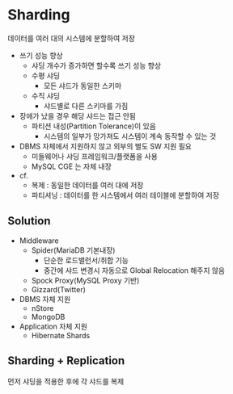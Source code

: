 # Sharding
데이터를 여러 대의 시스템에 분할하여 저장
- 쓰기 성능 향상
    - 샤딩 개수가 증가하면 할수록 쓰기 성능 향상
    - 수평 샤딩
        - 모든 샤드가 동일한 스키마
    - 수직 샤딩 
        - 샤드별로 다른 스키마를 가짐
- 장애가 났을 경우 해당 샤드는 접근 안됨
    - 파티션 내성(Partition Tolerance)이 있음
        - 시스템의 일부가 망가져도 시스템이 계속 동작할 수 있는 것
- DBMS 자체에서 지원하지 않고 외부의 별도 SW 지원 필요
    - 미들웨어나 샤딩 프레임워크/플랫폼을 사용
    - MySQL CGE 는 자체 내장
- cf.
    - 복제 : 동일한 데이터를 여러 대에 저장
    - 파티셔닝 : 데이터를 한 시스템에서 여러 테이블에 분할하여 저장 

## Solution
- Middleware
    - Spider(MariaDB 기본내장)
        - 단순한 로드밸런서/취합 기능
        - 중간에 샤드 변경시 자동으로 Global Relocation 해주지 않음
    - Spock Proxy(MySQL Proxy 기반)
    - Gizzard(Twitter)
- DBMS 자체 지원
    - nStore
    - MongoDB
- Application 자체 지원
    - Hibernate Shards

## Sharding + Replication
먼저 샤딩을 적용한 후에 각 샤드를 복제
